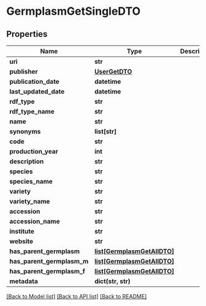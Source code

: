 # GermplasmGetSingleDTO

## Properties
Name | Type | Description | Notes
------------ | ------------- | ------------- | -------------
**uri** | **str** |  | [optional] 
**publisher** | [**UserGetDTO**](UserGetDTO.md) |  | [optional] 
**publication_date** | **datetime** |  | [optional] 
**last_updated_date** | **datetime** |  | [optional] 
**rdf_type** | **str** |  | [optional] 
**rdf_type_name** | **str** |  | [optional] 
**name** | **str** |  | [optional] 
**synonyms** | **list[str]** |  | [optional] 
**code** | **str** |  | [optional] 
**production_year** | **int** |  | [optional] 
**description** | **str** |  | [optional] 
**species** | **str** |  | [optional] 
**species_name** | **str** |  | [optional] 
**variety** | **str** |  | [optional] 
**variety_name** | **str** |  | [optional] 
**accession** | **str** |  | [optional] 
**accession_name** | **str** |  | [optional] 
**institute** | **str** |  | [optional] 
**website** | **str** |  | [optional] 
**has_parent_germplasm** | [**list[GermplasmGetAllDTO]**](GermplasmGetAllDTO.md) |  | [optional] 
**has_parent_germplasm_m** | [**list[GermplasmGetAllDTO]**](GermplasmGetAllDTO.md) |  | [optional] 
**has_parent_germplasm_f** | [**list[GermplasmGetAllDTO]**](GermplasmGetAllDTO.md) |  | [optional] 
**metadata** | **dict(str, str)** |  | [optional] 

[[Back to Model list]](../README.md#documentation-for-models) [[Back to API list]](../README.md#documentation-for-api-endpoints) [[Back to README]](../README.md)

